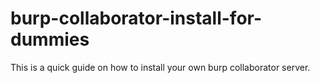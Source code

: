 # burp-collaborator-install-for-dummies
This is a quick guide on how to install your own burp collaborator server.
